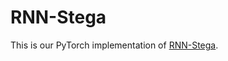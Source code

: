 # RNN-Stega

This is our PyTorch implementation of [RNN-Stega](https://github.com/YangzlTHU/RNN-Stega).
